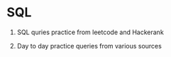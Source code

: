 # SQL
1) SQL quries practice from leetcode and Hackerank

2) Day to day practice queries from various sources

